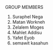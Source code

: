 GROUP MEMBERS
1.	Suraphel Nega
2.	Matan Workneh
3.	Zelalem Moges 
4.	Mahlet Addisu
5.	Yafet Eyob
6.	semawit kasahun

